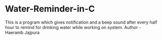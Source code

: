 # Water-Reminder-in-C
This is a program which gives notification and a beep sound after every half hour to remind for drinking water while working on system.
Author - Haeramb Jajpura

